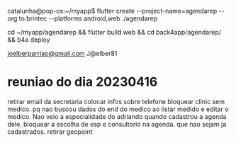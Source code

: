 catalunha@pop-os:~/myapp$ flutter create --project-name=agendarep --org to.brintec --platforms android,web ./agendarep

cd ~/myapp/agendarep && flutter build web && cd back4app/agendarep/ && b4a deploy

joelberparriao@gmail.com
J@elber81


# reuniao do dia 20230416
retirar email da secretaria
colocar infos sobre telefone
bloquear clinic sem medico.
pq nao buscou dados do end do medico ao listar medido e editar o medico.
Nao veio a especialidade do adriando quando cadastrou a agenda dele.
bloquear a escolha de esp e consultorio na agenda. que nao sejam ja cadastrados.
retirar geopoint